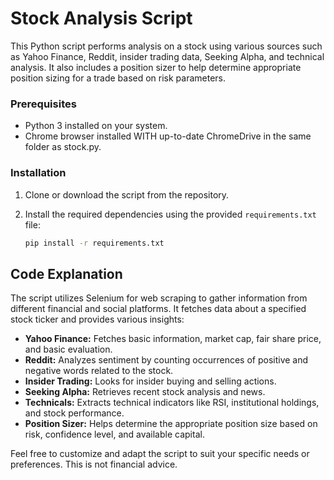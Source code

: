# Stock Analysis Script

This Python script performs analysis on a stock using various sources such as Yahoo Finance, Reddit, insider trading data, Seeking Alpha, and technical analysis. It also includes a position sizer to help determine appropriate position sizing for a trade based on risk parameters.

### Prerequisites

- Python 3 installed on your system.
- Chrome browser installed WITH up-to-date ChromeDrive in the same folder as stock.py.

### Installation

1. Clone or download the script from the repository.
2. Install the required dependencies using the provided `requirements.txt` file:
   
    ```bash
    pip install -r requirements.txt
    ```

## Code Explanation

The script utilizes Selenium for web scraping to gather information from different financial and social platforms. It fetches data about a specified stock ticker and provides various insights:

- **Yahoo Finance:** Fetches basic information, market cap, fair share price, and basic evaluation.
- **Reddit:** Analyzes sentiment by counting occurrences of positive and negative words related to the stock.
- **Insider Trading:** Looks for insider buying and selling actions.
- **Seeking Alpha:** Retrieves recent stock analysis and news.
- **Technicals:** Extracts technical indicators like RSI, institutional holdings, and stock performance.
- **Position Sizer:** Helps determine the appropriate position size based on risk, confidence level, and available capital.

Feel free to customize and adapt the script to suit your specific needs or preferences. 
This is not financial advice.
